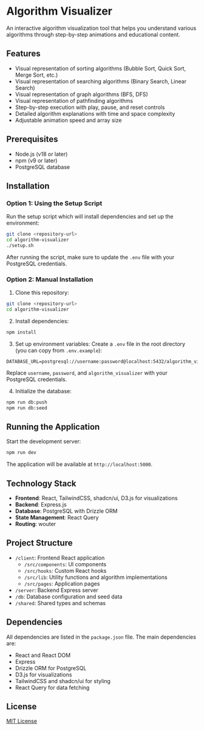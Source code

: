 # Algorithm Visualizer

An interactive algorithm visualization tool that helps you understand various algorithms through step-by-step animations and educational content.

## Features

- Visual representation of sorting algorithms (Bubble Sort, Quick Sort, Merge Sort, etc.)
- Visual representation of searching algorithms (Binary Search, Linear Search)
- Visual representation of graph algorithms (BFS, DFS)
- Visual representation of pathfinding algorithms
- Step-by-step execution with play, pause, and reset controls
- Detailed algorithm explanations with time and space complexity
- Adjustable animation speed and array size

## Prerequisites

- Node.js (v18 or later)
- npm (v9 or later)
- PostgreSQL database

## Installation

### Option 1: Using the Setup Script

Run the setup script which will install dependencies and set up the environment:

```bash
git clone <repository-url>
cd algorithm-visualizer
./setup.sh
```

After running the script, make sure to update the `.env` file with your PostgreSQL credentials.

### Option 2: Manual Installation

1. Clone this repository:
```bash
git clone <repository-url>
cd algorithm-visualizer
```

2. Install dependencies:
```bash
npm install
```

3. Set up environment variables:
Create a `.env` file in the root directory (you can copy from `.env.example`):
```
DATABASE_URL=postgresql://username:password@localhost:5432/algorithm_visualizer
```
Replace `username`, `password`, and `algorithm_visualizer` with your PostgreSQL credentials.

4. Initialize the database:
```bash
npm run db:push
npm run db:seed
```

## Running the Application

Start the development server:
```bash
npm run dev
```

The application will be available at `http://localhost:5000`.

## Technology Stack

- **Frontend**: React, TailwindCSS, shadcn/ui, D3.js for visualizations
- **Backend**: Express.js
- **Database**: PostgreSQL with Drizzle ORM
- **State Management**: React Query
- **Routing**: wouter

## Project Structure

- `/client`: Frontend React application
  - `/src/components`: UI components
  - `/src/hooks`: Custom React hooks
  - `/src/lib`: Utility functions and algorithm implementations
  - `/src/pages`: Application pages
- `/server`: Backend Express server
- `/db`: Database configuration and seed data
- `/shared`: Shared types and schemas

## Dependencies

All dependencies are listed in the `package.json` file. The main dependencies are:

- React and React DOM
- Express
- Drizzle ORM for PostgreSQL
- D3.js for visualizations
- TailwindCSS and shadcn/ui for styling
- React Query for data fetching

## License

[MIT License](LICENSE)